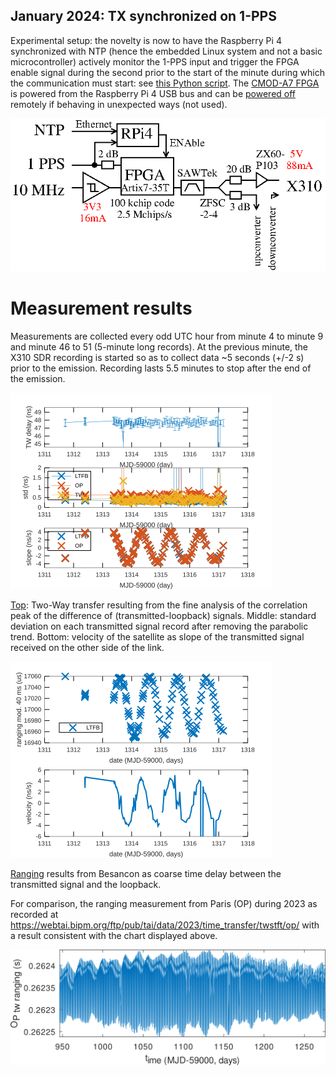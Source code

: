 ## January 2024: TX synchronized on 1-PPS

Experimental setup: the novelty is now to have the Raspberry Pi 4 synchronized
with NTP (hence the embedded Linux system and not a basic microcontroller) actively
monitor the 1-PPS input and trigger the FPGA enable signal during the second prior
to the start of the minute during which the communication must start: see
<a href="2401/rpi/getinterrupt.py">this Python script</a>. The 
<a href="https://digilent.com/reference/programmable-logic/cmod-a7/start">CMOD-A7 FPGA</a> 
is powered from the Raspberry Pi 4 USB bus and can be <a href="https://github.com/mvp/uhubctl">
powered off</a> remotely if behaving in unexpected ways (not used).

<img src="2401/setup.png">

# Measurement results

Measurements are collected every odd UTC hour from minute 4 to minute 9 and 
minute 46 to 51 (5-minute long records). At the previous minute, the X310
SDR recording is started so as to collect data ~5 seconds (+/-2 s) prior to
the emission. Recording lasts 5.5 minutes to stop after the end of the emission.

<img src="all.png">

<a href="go.m">Top</a>: Two-Way transfer resulting from the fine analysis of the correlation
peak of the difference of (transmitted-loopback) signals. Middle: standard
deviation on each transmitted signal record after removing the parabolic trend.
Bottom: velocity of the satellite as slope of the transmitted signal received
on the other side of the link.

<img src="rangingall.png">

<a href="goranging.m">Ranging</a> results from Besancon as coarse time delay between the 
transmitted signal and the loopback.

For comparison, the ranging measurement from Paris (OP) during 2023
as recorded at https://webtai.bipm.org/ftp/pub/tai/data/2023/time_transfer/twstft/op/
with a result consistent with the chart displayed above.

<img src="opranging.png">

